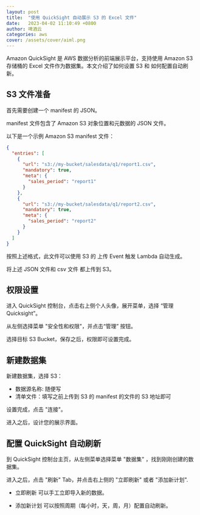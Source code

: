 ```yaml
---
layout: post
title:  "使用 QuickSight 自动展示 S3 的 Excel 文件"
date:   2023-04-02 11:10:49 +0800
author: 啤酒云
categories: aws
cover: /assets/cover/aiml.png
---
```


Amazon QuickSight 是 AWS 数据分析的前端展示平台，支持使用 Amazon S3 存储桶的 Excel 文件作为数据集。本文介绍了如何设置 S3 和 如何配置自动刷新。

## S3 文件准备

首先需要创建一个 manifest 的 JSON。

manifest 文件包含了 Amazon S3 对象位置和元数据的 JSON 文件。

以下是一个示例 Amazon S3 manifest 文件：

```json
{
  "entries": [
    {
      "url": "s3://my-bucket/salesdata/q1/report1.csv",
      "mandatory": true,
      "meta": {
        "sales_period": "report1"
      }
    },
    {
      "url": "s3://my-bucket/salesdata/q1/report2.csv",
      "mandatory": true,
      "meta": {
        "sales_period": "report2"
      }
    }
  ]
}
```

按照上述格式，此文件可以使用 S3 的 上传 Event 触发 Lambda 自动生成。

将上述 JSON 文件和 csv 文件 都上传到 S3。

## 权限设置

进入 QuickSight 控制台，点击右上侧个人头像，展开菜单，选择 “管理 Quicksight”。

从左侧选择菜单 "安全性和权限"，并点击“管理” 按钮。

选择目标 S3 Bucket，保存之后，权限即可设置完成。

## 新建数据集

新建数据集，选择 S3：

- 数据源名称: 随便写
- 清单文件：填写之前上传到 S3 的 manifest 的文件的 S3 地址即可

设置完成，点击 "连接"。

进入之后，设计您的展示界面。

## 配置 QuickSight 自动刷新

到 QuickSight 控制台主页，从左侧菜单选择菜单 "数据集" ，找到刚刚创建的数据集。

进入之后，点击 "刷新" Tab，并点击右上侧的 "立即刷新" 或者 "添加新计划".

- 立即刷新 可以手工立即导入新的数据。

- 添加新计划 可以按照周期（每小时，天，周，月）配置自动刷新。

